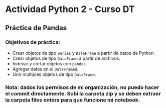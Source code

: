 # Actividad Python 2 - Curso DT
## Práctica de Pandas
### Objetivos de práctica:
* Crear objetos de tipo `Series` y `DataFrame` a partir de datos de Python. 
* Crear objetos de tipo `DataFrame` a partir de archivos.
* Indexar y cortar objetos con `pandas`.
* Agregar datos en el `DataFrame`s.
* Unir múltiples objetos de tipo `DataFrame`.

### Nota: dados los permisos de mi organización, no puedo hacer el commit directamente. Subí la carpeta zip y se deben extraer la carpeta files entera para que funcione mi notebook.
